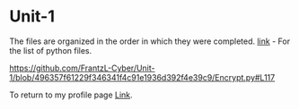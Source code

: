 # Unit-1
The files are organized in the order in which they were completed.
[link](https://github.com/FrantzL-Cyber/Unit-1) - For the list of python files.

https://github.com/FrantzL-Cyber/Unit-1/blob/496357f61229f346341f4c91e1936d392f4e39c9/Encrypt.py#L117



To return to my profile page [Link](https://frantzl-cyber.github.io/FL_portfolio/).
